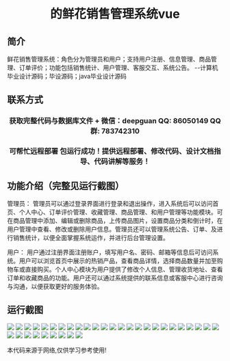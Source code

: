 <p><h1 align="center">的鲜花销售管理系统vue</h1></p>

## 简介
鲜花销售管理系统：角色分为管理员和用户；支持用户注册、信息管理、商品管理、订单评价；功能包括销售统计、用户管理、客服交互、系统公告。    --计算机毕业设计源码；毕设源码；java毕业设计源码


## 联系方式
<p><h3 align="center">获取完整代码与数据库文件 + 微信：deepguan QQ: 86050149 QQ群: 783742310</h3></p>
<p><h3 align="center">可帮忙远程部署 包运行成功！提供远程部署、修改代码、设计文档指导、代码讲解等服务！</h3></p>

## 功能介绍（完整见运行截图）
管理员： 管理员可以通过登录界面进行登录和退出操作，进入系统后可以访问首页、个人中心、订单评价管理、收藏管理、商品管理、和用户管理等功能模块。可在商品管理中添加、编辑或删除商品，上传商品图片，设置商品分类和倒计时，在用户管理中查看、修改或删除用户信息。管理员还可以管理系统公告、订单、及进行销售统计，以便全面掌握系统运作，并进行后台管理设置。

用户： 用户通过注册界面注册账户，填写用户名、密码、邮箱等信息后可访问系统。用户可以浏览首页中展示的热销产品，查看商品详情，选择商品数量并加至购物车或直接购买。个人中心模块为用户提供了修改个人信息、管理收货地址、查看订单和收藏商品的功能。用户还可以通过系统提供的联系信息或客服中心进行咨询与沟通，以便获取更好的服务体验。


## 运行截图
![](img/001.jpg)
![](img/002.jpg)
![](img/003.jpg)
![](img/004.jpg)
![](img/005.jpg)
![](img/006.jpg)
![](img/007.jpg)
![](img/008.jpg)
![](img/009.jpg)
![](img/010.jpg)
![](img/011.jpg)
![](img/012.jpg)
![](img/013.jpg)
![](img/014.jpg)
![](img/015.jpg)
![](img/016.jpg)
![](img/017.jpg)
![](img/018.jpg)
![](img/019.jpg)
![](img/020.jpg)
![](img/021.jpg)
![](img/022.jpg)
![](img/023.jpg)
![](img/024.jpg)
![](img/025.jpg)
![](img/026.jpg)
![](img/027.jpg)
![](img/028.jpg)
![](img/029.jpg)
![](img/030.jpg)
![](img/031.jpg)
![](img/032.jpg)
![](img/033.jpg)
![](img/034.jpg)

<p>本代码来源于网络,仅供学习参考使用!</p>
